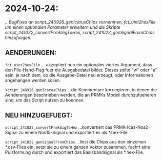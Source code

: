 # 2024-10-24:
*...BugFixes an script_240926_genIcarusChips vornehmen, fct_uint2hexFile um einen optionalen Parameter erweitern und die Skripte script_241022_convertPrmkSigToHex, script_241022_genSignalFromChips hinzufuegen.*

## AENDERUNGEN:

`fct_uint2hexFile`
... akzeptiert nun ein optionales viertes Argument, dass den File-Hand-Flag fuer die Ausgabedatei bildet. Dieses sollte "w" oder "a" sein, je nach dem, ob die Ausgabe-Datei neu erzeugt, oder Informationen angehangen werden sollen.

`script_240926_genIcarusChips`
...die Kommentare korriegieren, in denen die Aenderungen beschrieben werden, die an PRMKs Modell durchzufueheren sind, um das Script nutzen zu koennen.

## NEU HINZUGEFUEGT:
`script_241022_convertPrmkSigToHex`
...konvertiert das PRMK-Icas-Nos2-Signal zu einem Nos15-Signal und exportiert es als *.hex-File

`script_241022_genSignalFromChips`
...liest die Chips aus den einzelnen *.csv-Files ein, setzt sie zu einem ganzen Vektor zusammen, fuehrt eine Pulsformung durch und exportiert das Basisbandsignal als *.hex-File.
